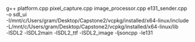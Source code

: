 g++ platform.cpp pixel_capture.cpp image_processor.cpp e131_sender.cpp -o sdl_ui \
    -I/mnt/c/Users/gram/Desktop/Capstone2/vcpkg/installed/x64-linux/include \
    -L/mnt/c/Users/gram/Desktop/Capstone2/vcpkg/installed/x64-linux/lib \
    -lSDL2 -lSDL2main -lSDL2_ttf -lSDL2_image -ljsoncpp -le131